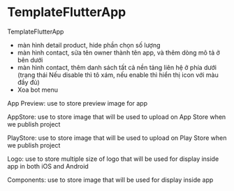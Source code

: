 # TemplateFlutterApp
TemplateFlutterApp

- màn hình detail product, hide phần chọn số lượng
- màn hình contact, sửa tên owner thành tên app, và thêm dòng mô tả ở bên dưới
- màn hình contact, thêm danh sách tất cả nền tảng liên hệ ở phía dưới (trạng thái Nếu disable thì tô xám, nếu enable thì hiển thị icon với màu đầy đủ)
- Xoa bot menu


App Preview: use to store preview image for app 

AppStore: use to store image that will be used to upload on App Store when we publish project

PlayStore: use to store image that will be used to upload on Play Store when we publish project 

Logo: use to store multiple size of logo that will be used for display inside app in both iOS and Android

Components: use to store image that will be used for display inside app 

